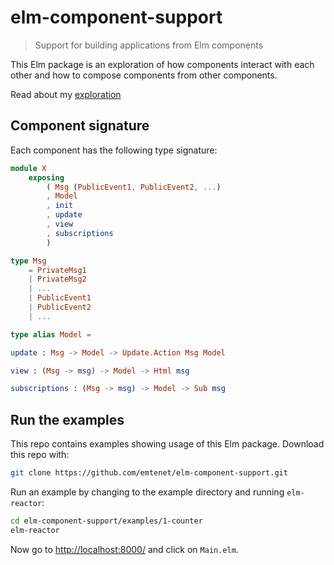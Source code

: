 # elm-component-support

> Support for building applications from Elm components

This Elm package is an exploration of how components interact with each
other and how to compose components from other components.

Read about my [exploration](https://github.com/emtenet/elm-component-support/blob/master/docs/index.md)

## Component signature

Each component has the following type signature:

```elm
module X
    exposing
        ( Msg (PublicEvent1, PublicEvent2, ...)
        , Model
        , init
        , update
        , view
        , subscriptions
        )

type Msg
    = PrivateMsg1
    | PrivateMsg2
    | ...
    | PublicEvent1
    | PublicEvent2
    | ...

type alias Model = 

update : Msg -> Model -> Update.Action Msg Model

view : (Msg -> msg) -> Model -> Html msg

subscriptions : (Msg -> msg) -> Model -> Sub msg
```

## Run the examples

This repo contains examples showing usage of this Elm package.
Download this repo with:

```bash
git clone https://github.com/emtenet/elm-component-support.git
```

Run an example by changing to the example directory and running `elm-reactor`:

```bash
cd elm-component-support/examples/1-counter
elm-reactor
```

Now go to [http://localhost:8000/](http://localhost:8000/) and click on `Main.elm`.